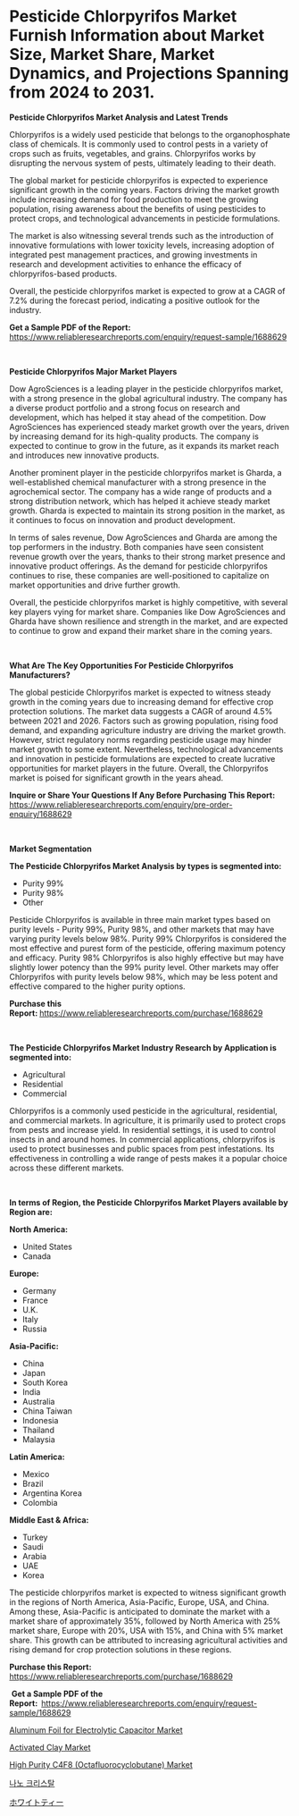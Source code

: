 <p><h1>Pesticide Chlorpyrifos Market Furnish Information about Market Size, Market Share, Market Dynamics, and Projections Spanning from 2024 to 2031.</h1></p><p><strong>Pesticide Chlorpyrifos Market Analysis and Latest Trends</strong></p>
<p><p>Chlorpyrifos is a widely used pesticide that belongs to the organophosphate class of chemicals. It is commonly used to control pests in a variety of crops such as fruits, vegetables, and grains. Chlorpyrifos works by disrupting the nervous system of pests, ultimately leading to their death.</p><p>The global market for pesticide chlorpyrifos is expected to experience significant growth in the coming years. Factors driving the market growth include increasing demand for food production to meet the growing population, rising awareness about the benefits of using pesticides to protect crops, and technological advancements in pesticide formulations.</p><p>The market is also witnessing several trends such as the introduction of innovative formulations with lower toxicity levels, increasing adoption of integrated pest management practices, and growing investments in research and development activities to enhance the efficacy of chlorpyrifos-based products.</p><p>Overall, the pesticide chlorpyrifos market is expected to grow at a CAGR of 7.2% during the forecast period, indicating a positive outlook for the industry.</p></p>
<p><strong>Get a Sample PDF of the Report:&nbsp;</strong> <a href="https://www.reliableresearchreports.com/enquiry/request-sample/1688629">https://www.reliableresearchreports.com/enquiry/request-sample/1688629</a></p>
<p>&nbsp;</p>
<p><strong>Pesticide Chlorpyrifos Major Market Players</strong></p>
<p><p>Dow AgroSciences is a leading player in the pesticide chlorpyrifos market, with a strong presence in the global agricultural industry. The company has a diverse product portfolio and a strong focus on research and development, which has helped it stay ahead of the competition. Dow AgroSciences has experienced steady market growth over the years, driven by increasing demand for its high-quality products. The company is expected to continue to grow in the future, as it expands its market reach and introduces new innovative products.</p><p>Another prominent player in the pesticide chlorpyrifos market is Gharda, a well-established chemical manufacturer with a strong presence in the agrochemical sector. The company has a wide range of products and a strong distribution network, which has helped it achieve steady market growth. Gharda is expected to maintain its strong position in the market, as it continues to focus on innovation and product development.</p><p>In terms of sales revenue, Dow AgroSciences and Gharda are among the top performers in the industry. Both companies have seen consistent revenue growth over the years, thanks to their strong market presence and innovative product offerings. As the demand for pesticide chlorpyrifos continues to rise, these companies are well-positioned to capitalize on market opportunities and drive further growth.</p><p>Overall, the pesticide chlorpyrifos market is highly competitive, with several key players vying for market share. Companies like Dow AgroSciences and Gharda have shown resilience and strength in the market, and are expected to continue to grow and expand their market share in the coming years.</p></p>
<p>&nbsp;</p>
<p><strong>What Are The Key Opportunities For Pesticide Chlorpyrifos Manufacturers?</strong></p>
<p><p>The global pesticide Chlorpyrifos market is expected to witness steady growth in the coming years due to increasing demand for effective crop protection solutions. The market data suggests a CAGR of around 4.5% between 2021 and 2026. Factors such as growing population, rising food demand, and expanding agriculture industry are driving the market growth. However, strict regulatory norms regarding pesticide usage may hinder market growth to some extent. Nevertheless, technological advancements and innovation in pesticide formulations are expected to create lucrative opportunities for market players in the future. Overall, the Chlorpyrifos market is poised for significant growth in the years ahead.</p></p>
<p><strong>Inquire or Share Your Questions If Any Before Purchasing This Report:</strong> <a href="https://www.reliableresearchreports.com/enquiry/pre-order-enquiry/1688629">https://www.reliableresearchreports.com/enquiry/pre-order-enquiry/1688629</a></p>
<p>&nbsp;</p>
<p><strong>Market Segmentation</strong></p>
<p><strong>The Pesticide Chlorpyrifos Market Analysis by types is segmented into:</strong></p>
<p><ul><li>Purity 99%</li><li>Purity 98%</li><li>Other</li></ul></p>
<p><p>Pesticide Chlorpyrifos is available in three main market types based on purity levels - Purity 99%, Purity 98%, and other markets that may have varying purity levels below 98%. Purity 99% Chlorpyrifos is considered the most effective and purest form of the pesticide, offering maximum potency and efficacy. Purity 98% Chlorpyrifos is also highly effective but may have slightly lower potency than the 99% purity level. Other markets may offer Chlorpyrifos with purity levels below 98%, which may be less potent and effective compared to the higher purity options.</p></p>
<p><strong>Purchase this Report:&nbsp;</strong><a href="https://www.reliableresearchreports.com/purchase/1688629">https://www.reliableresearchreports.com/purchase/1688629</a></p>
<p>&nbsp;</p>
<p><strong>The Pesticide Chlorpyrifos Market Industry Research by Application is segmented into:</strong></p>
<p><ul><li>Agricultural</li><li>Residential</li><li>Commercial</li></ul></p>
<p><p>Chlorpyrifos is a commonly used pesticide in the agricultural, residential, and commercial markets. In agriculture, it is primarily used to protect crops from pests and increase yield. In residential settings, it is used to control insects in and around homes. In commercial applications, chlorpyrifos is used to protect businesses and public spaces from pest infestations. Its effectiveness in controlling a wide range of pests makes it a popular choice across these different markets.</p></p>
<p>&nbsp;</p>
<p><strong>In terms of Region, the Pesticide Chlorpyrifos Market Players available by Region are:</strong></p>
<p>
    <p> <strong> North America: </strong>
        <ul>
            <li>United States</li>
            <li>Canada</li>
        </ul>
        </p> 
    <p> <strong> Europe: </strong>
        <ul>
            <li>Germany</li>
            <li>France</li>
            <li>U.K.</li>
            <li>Italy</li>
            <li>Russia</li>
        </ul>
        </p> 
    <p> <strong> Asia-Pacific: </strong>
        <ul>
            <li>China</li>
            <li>Japan</li>
            <li>South Korea</li>
            <li>India</li>
            <li>Australia</li>
            <li>China Taiwan</li>
            <li>Indonesia</li>
            <li>Thailand</li>
            <li>Malaysia</li>
        </ul>
        </p> 
    <p> <strong> Latin America: </strong>
        <ul>
            <li>Mexico</li>
            <li>Brazil</li>
            <li>Argentina Korea</li>
            <li>Colombia</li>
        </ul>
        </p> 
    <p> <strong> Middle East & Africa: </strong>
        <ul>
            <li>Turkey</li>
            <li>Saudi</li>
            <li>Arabia</li>
            <li>UAE</li>
            <li>Korea</li>
        </ul>
    </p>
    </p>
<p><p>The pesticide chlorpyrifos market is expected to witness significant growth in the regions of North America, Asia-Pacific, Europe, USA, and China. Among these, Asia-Pacific is anticipated to dominate the market with a market share of approximately 35%, followed by North America with 25% market share, Europe with 20%, USA with 15%, and China with 5% market share. This growth can be attributed to increasing agricultural activities and rising demand for crop protection solutions in these regions.</p></p>
<p><strong>Purchase this Report: </strong><a href="https://www.reliableresearchreports.com/purchase/1688629">https://www.reliableresearchreports.com/purchase/1688629</a></p>
<p>&nbsp;<strong>Get a Sample PDF of the Report:&nbsp;&nbsp;</strong><a href="https://www.reliableresearchreports.com/enquiry/request-sample/1688629">https://www.reliableresearchreports.com/enquiry/request-sample/1688629</a></p>
<p><strong></strong></p>
<p><p><a href="https://issuu.com/reportprime-2/docs/aluminum-foil-for-electrolytic-capacitor-market-si">Aluminum Foil for Electrolytic Capacitor Market</a></p><p><a href="https://github.com/Airanohannonzb68e5pb53oc1/Market-Research-Report-List-1/blob/main/activated-clay-market.md">Activated Clay Market</a></p><p><a href="https://issuu.com/reportprime-2/docs/high-purity-c4f8-octafluorocyclobutane-market-size">High Purity C4F8 (Octafluorocyclobutane) Market</a></p><p><a href="https://github.com/bvubpqd5241630/Market-Research-Report-List-1/blob/main/4636687192300.md">나노 크리스탈</a></p><p><a href="https://github.com/bucuel854722/Market-Research-Report-List-1/blob/main/7440531192486.md">ホワイトティー</a></p></p>